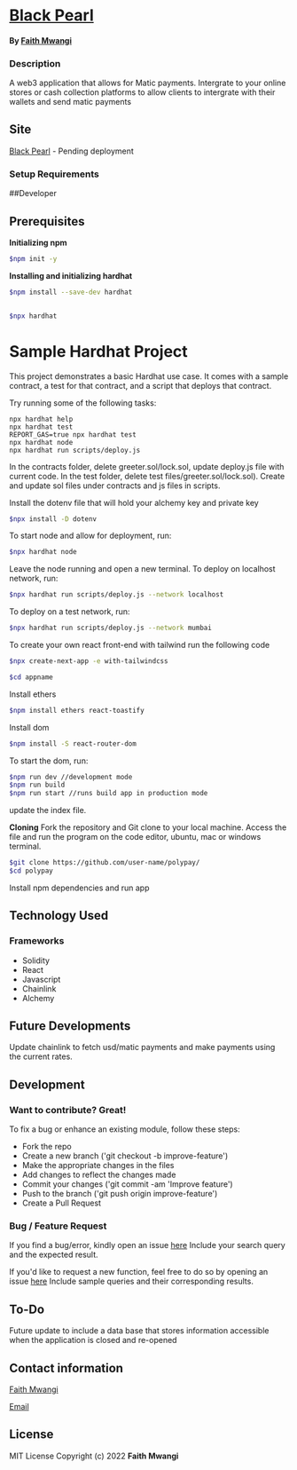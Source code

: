 # [Black Pearl](https://github.com/Miss-Faith/polypay)
#### By [Faith Mwangi](https://github.com/miss-faith)
### Description
A web3 application that allows for Matic payments. Intergrate to your online stores or cash collection platforms to allow clients to intergrate with their wallets and send matic payments


## Site
[Black Pearl]() - Pending deployment
### Setup Requirements


##Developer
## Prerequisites
**Initializing npm**

```bash
$npm init -y
```
**Installing and initializing hardhat**

```bash
$npm install --save-dev hardhat
```
```bash

$npx hardhat
```

# Sample Hardhat Project

This project demonstrates a basic Hardhat use case. It comes with a sample contract, a test for that contract, and a script that deploys that contract.

Try running some of the following tasks:

```shell
npx hardhat help
npx hardhat test
REPORT_GAS=true npx hardhat test
npx hardhat node
npx hardhat run scripts/deploy.js
```

In the contracts folder, delete greeter.sol/lock.sol, update deploy.js file with current code. In the test folder, delete test files/greeter.sol/lock.sol). Create and update sol files under contracts and js files in scripts.

Install the dotenv file that will hold your alchemy key and private key
```bash
$npx install -D dotenv
```

To start node and allow for deployment, run:
```bash
$npx hardhat node
```
Leave the node running and open a new terminal. To deploy on localhost network, run:
```bash
$npx hardhat run scripts/deploy.js --network localhost
```

To deploy on a test network, run:
```bash
$npx hardhat run scripts/deploy.js --network mumbai
```

To create your own react front-end with tailwind run the following code
```bash
$npx create-next-app -e with-tailwindcss
```
```bash
$cd appname
```
Install ethers
```bash
$npm install ethers react-toastify
```
Install dom
```bash
$npm install -S react-router-dom
```
To start the dom, run:
```bash
$npm run dev //development mode
$npm run build 
$npm run start //runs build app in production mode
```

update the index file.

**Cloning**
Fork the repository and Git clone to your local machine. Access the file and run the program on the code editor, ubuntu, mac or windows terminal.

```bash
$git clone https://github.com/user-name/polypay/
$cd polypay
```

Install npm dependencies and run app

## Technology Used
### Frameworks
* Solidity
* React
* Javascript
* Chainlink
* Alchemy

## Future Developments
Update chainlink to fetch usd/matic payments and make payments using the current rates.


## Development
### Want to contribute? Great!
To fix a bug or enhance an existing module, follow these steps:
* Fork the repo
* Create a new branch ('git checkout -b improve-feature')
* Make the appropriate changes in the files
* Add changes to reflect the changes made
* Commit your changes ('git commit -am 'Improve feature')
* Push to the branch ('git push origin improve-feature')
* Create a Pull Request
### Bug / Feature Request
If you find a bug/error, kindly open an issue [here](https://github.com/miss-faith/polypay/issues/new)
Include your search query and the expected result.

If you'd like to request a new function, feel free to do so by opening an issue [here](https://github.com/miss-faith/polypay/issues/new)
Include sample queries and their corresponding results.
## To-Do
Future update to include a data base that stores information accessible when the application is closed and re-opened
## Contact information
[Faith Mwangi](https://github.com/miss-faith)

[Email](faithmissw@gmail.com)
## License
MIT License
Copyright (c) 2022 **Faith Mwangi**

